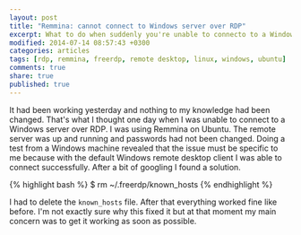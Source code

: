 ```yaml
---
layout: post
title: "Remmina: cannot connect to Windows server over RDP"
excerpt: What to do when suddenly you're unable to connecto to a Windows server with Remmina over RDP
modified: 2014-07-14 08:57:43 +0300
categories: articles
tags: [rdp, remmina, freerdp, remote desktop, linux, windows, ubuntu]
comments: true
share: true
published: true
---
```


It had been working yesterday and nothing to my knowledge had been changed. That's what I thought one day when I was unable to connect to a Windows server over RDP. I was using Remmina on Ubuntu. The remote server was up and running and passwords had not been changed. Doing a test from a Windows machine revealed that the issue must be specific to me because with the default Windows remote desktop client I was able to connect successfully. After a bit of googling I found a solution.

{% highlight bash %}
$ rm ~/.freerdp/known_hosts
{% endhighlight %}

I had to delete the `known_hosts` file. After that everything worked fine like before. I'm not exactly sure why this fixed it but at that moment my main concern was to get it working as soon as possible.
